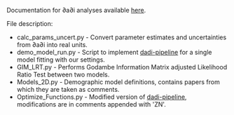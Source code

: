 Documentation for ∂a∂i analyses available [here](https://zjnolen.github.io/chorthippus_radiation/#/dadi).

File description:

- calc_params_uncert.py - Convert parameter estimates and uncertainties from ∂a∂i into real units.
- demo_model_run.py - Script to implement [dadi-pipeline](https://github.com/dportik/dadi_pipeline) for a single model fitting with our settings.
- GIM_LRT.py - Performs Godambe Information Matrix adjusted Likelihood Ratio Test between two models.
- Models_2D.py - Demographic model definitions, contains papers from which they are taken as comments.
- Optimize_Functions.py - Modified version of [dadi-pipeline](https://github.com/dportik/dadi_pipeline), modifications are in comments appended with 'ZN'.
